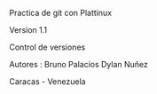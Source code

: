 Practica de git con Plattinux

Version 1.1

Control de versiones

Autores :  Bruno Palacios
	   Dylan Nuñez

Caracas - Venezuela
